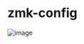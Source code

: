 # zmk-config
![image](https://user-images.githubusercontent.com/38097580/198022452-bd5a727e-bf75-45b8-8be0-1e7e91dee99d.png)
